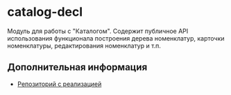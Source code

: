 # catalog-decl

Модуль для работы с "Каталогом".
Содержит публичное API использования функционала построения дерева номенклатур,
карточки номенклатуры, редактирования номенклатур и т.п.

## Дополнительная информация
- [Репозиторий с реализацией](https://git.sbis.ru/mobileworkspace/android-catalog.git)
